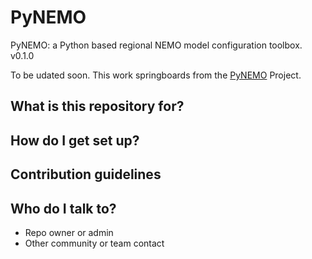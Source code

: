 # PyNEMO
PyNEMO: a Python based regional NEMO model configuration toolbox. v0.1.0
 
To be udated soon. This work springboards from the [PyNEMO](http://pynemo.readthedocs.io/en/latest/index.html) Project.

## What is this repository for? ##

## How do I get set up? ##

## Contribution guidelines ##

## Who do I talk to? ##

* Repo owner or admin
* Other community or team contact
